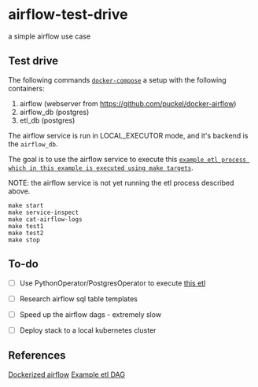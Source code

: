 # airflow-test-drive
a simple airflow use case

## Test drive
The following commands [`docker-compose`](./airflow-service.yml) a setup with the following containers:
1. airflow (webserver from https://github.com/puckel/docker-airflow)
2. airflow_db (postgres)
3. etl_db (postgres)

The airflow service is run in LOCAL_EXECUTOR mode, and it's backend is the `airflow_db`.

The goal is to use the airflow service to execute this [`example etl process which in this example is executed using make targets`](https://github.com/marwamc/etl-by-makefile/blob/master/docs/explanation_of_approach.md#intro).

NOTE: the airflow service is not yet running the etl process described above.

```
make start
make service-inspect
make cat-airflow-logs
make test1
make test2
make stop
```

## To-do
- [ ] Use PythonOperator/PostgresOperator to execute [this etl](./sql_dags/contract_status/Makefile)
- [ ] Research airflow sql table templates
- [ ] Speed up the airflow dags - extremely slow
- [ ] Deploy stack to a local kubernetes cluster


## References
[Dockerized airflow](https://github.com/puckel/docker-airflow)
[Example etl DAG](https://github.com/marwamc/etl-by-makefile/blob/master)
